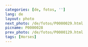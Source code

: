 ```yaml
---
categories: [de, fotos, '']
lang: de
layout: photo
next_photo: /de/fotos/P0000029.html
picname: P0000028
prev_photo: /de/fotos/P0000129.html
tags: [Horses]
---
```

